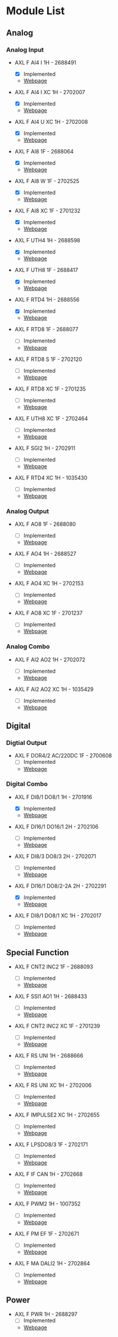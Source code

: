 # Module List

## Analog

### Analog Input

* AXL F AI4 I 1H - 2688491
  * [x] Implemented
  * [Webpage](https://www.phoenixcontact.com/online/portal/us/?uri=pxc-oc-itemdetail:pid=2688491&library=usen&pcck=P-21-13&tab=1&selectedCategory=ALL)

* AXL F AI4 I XC 1H - 2702007
  * [x] Implemented
  * [Webpage](https://www.phoenixcontact.com/online/portal/us/?uri=pxc-oc-itemdetail:pid=2702007&library=usen&pcck=P-21-13&tab=1&selectedCategory=ALL)

* AXL F AI4 U XC 1H - 2702008
  * [x] Implemented
  * [Webpage](https://www.phoenixcontact.com/online/portal/us/?uri=pxc-oc-itemdetail:pid=2702008&library=usen&pcck=P-21-13&tab=1&selectedCategory=ALL)

* AXL F AI8 1F - 2688064
  * [x] Implemented
  * [Webpage](https://www.phoenixcontact.com/online/portal/us/?uri=pxc-oc-itemdetail:pid=2688064&library=usen&pcck=P-21-13&tab=1&selectedCategory=ALL)

* AXL F AI8 W 1F - 2702525
  * [x] Implemented
  * [Webpage](https://www.phoenixcontact.com/online/portal/us/?uri=pxc-oc-itemdetail:pid=2702525&library=usen&pcck=P&tab=1&selectedCategory=ALL)

* AXL F AI8 XC 1F - 2701232
  * [x] Implemented
  * [Webpage](https://www.phoenixcontact.com/online/portal/us/?uri=pxc-oc-itemdetail:pid=2701232&library=usen&pcck=P-21-13&tab=1&selectedCategory=ALL)

* AXL F UTH4 1H - 2688598
  * [x] Implemented
  * [Webpage](https://www.phoenixcontact.com/online/portal/us/?uri=pxc-oc-itemdetail:pid=2688598&library=usen&pcck=P-21-11-01-01&tab=1&selectedCategory=ALL)

* AXL F UTH8 1F - 2688417
  * [x] Implemented
  * [Webpage](https://www.phoenixcontact.com/online/portal/us/?uri=pxc-oc-itemdetail:pid=2688417&library=usen&pcck=P-21-11-01-01&tab=1&selectedCategory=ALL)

* AXL F RTD4 1H - 2688556
  * [x] Implemented
  * [Webpage](https://www.phoenixcontact.com/online/portal/us/?uri=pxc-oc-itemdetail:pid=2688556&library=usen&pcck=P-21-11-01-01&tab=1&selectedCategory=ALL)

* AXL F RTD8 1F - 2688077
  * [ ] Implemented
  * [Webpage](https://www.phoenixcontact.com/online/portal/us/?uri=pxc-oc-itemdetail:pid=2688077&library=usen&pcck=P-21-11-01-01&tab=1&selectedCategory=ALL)

* AXL F RTD8 S 1F - 2702120
  * [ ] Implemented
  * [Webpage](https://www.phoenixcontact.com/online/portal/us/?uri=pxc-oc-itemdetail:pid=2702120&library=usen&pcck=P-21-11-01-01&tab=1&selectedCategory=ALL)

* AXL F RTD8 XC 1F - 2701235
  * [ ] Implemented
  * [Webpage](https://www.phoenixcontact.com/online/portal/us/?uri=pxc-oc-itemdetail:pid=2701235&library=usen&pcck=P-21-11-01-01&tab=1&selectedCategory=ALL)

* AXL F UTH8 XC 1F - 2702464
  * [ ] Implemented
  * [Webpage](https://www.phoenixcontact.com/online/portal/us/?uri=pxc-oc-itemdetail:pid=2702464&library=usen&pcck=P-21-11-01-01&tab=1&selectedCategory=ALL)

* AXL F SGI2 1H - 2702911
  * [ ] Implemented
  * [Webpage](https://www.phoenixcontact.com/online/portal/us/?uri=pxc-oc-itemdetail:pid=2702911&library=usen&pcck=P-21-11-01-01&tab=1&selectedCategory=ALL)

* AXL F RTD4 XC 1H - 1035430
  * [ ] Implemented
  * [Webpage](https://www.phoenixcontact.com/online/portal/us/?uri=pxc-oc-itemdetail:pid=1035430&library=usen&pcck=P-21-11-01-01&tab=1&selectedCategory=ALL)

### Analog Output

* AXL F AO8 1F - 2688080
  * [ ] Implemented
  * [Webpage](https://www.phoenixcontact.com/online/portal/us/?uri=pxc-oc-itemdetail:pid=2688080&library=usen&pcck=P-21-11-01-01&tab=1&selectedCategory=ALL)

* AXL F AO4 1H - 2688527
  * [ ] Implemented
  * [Webpage](https://www.phoenixcontact.com/online/portal/us/?uri=pxc-oc-itemdetail:pid=2688527&library=usen&pcck=P-21-11-01-01&tab=1&selectedCategory=ALL)

* AXL F AO4 XC 1H - 2702153
  * [ ] Implemented
  * [Webpage](https://www.phoenixcontact.com/online/portal/us/?uri=pxc-oc-itemdetail:pid=2702153&library=usen&pcck=P-21-11-01-01&tab=1&selectedCategory=ALL)

* AXL F AO8 XC 1F - 2701237
  * [ ] Implemented
  * [Webpage](https://www.phoenixcontact.com/online/portal/us/?uri=pxc-oc-itemdetail:pid=2701237&library=usen&pcck=P-21-11-01-01&tab=1&selectedCategory=ALL)

### Analog Combo

* AXL F AI2 AO2 1H - 2702072
  * [ ] Implemented
  * [Webpage](https://www.phoenixcontact.com/online/portal/us/?uri=pxc-oc-itemdetail:pid=2702072&library=usen&pcck=P-21-11-01-01&tab=1&selectedCategory=ALL)

* AXL F AI2 AO2 XC 1H - 1035429
  * [ ] Implemented
  * [Webpage](https://www.phoenixcontact.com/online/portal/us/?uri=pxc-oc-itemdetail:pid=1035429&library=usen&pcck=P-21-11-01-01&tab=1&selectedCategory=ALL)

## Digital

### Digtial Output

* AXL F DOR4/2 AC/220DC 1F - 2700608
  * [ ] Implemented
  * [Webpage](https://www.phoenixcontact.com/online/portal/us/?uri=pxc-oc-itemdetail:pid=2700608&library=usen&pcck=P-21-11-01-01&tab=1&selectedCategory=ALL)

### Digital Combo

* AXL F DI8/1 DO8/1 1H - 2701916
  * [x] Implemented
  * [Webpage](https://www.phoenixcontact.com/online/portal/us/?uri=pxc-oc-itemdetail:pid=2701916&library=usen&pcck=P-21-11-01-01&tab=1&selectedCategory=ALL)

* AXL F DI16/1 DO16/1 2H - 2702106
  * [ ] Implemented
  * [Webpage](https://www.phoenixcontact.com/online/portal/us/?uri=pxc-oc-itemdetail:pid=2702106&library=usen&pcck=P-21-11-01-01&tab=1&selectedCategory=ALL)

* AXL F DI8/3 DO8/3 2H - 2702071
  * [ ] Implemented
  * [Webpage](https://www.phoenixcontact.com/online/portal/us/?uri=pxc-oc-itemdetail:pid=2702071&library=usen&pcck=P-21-11-01-01&tab=1&selectedCategory=ALL)

* AXL F DI16/1 DO8/2-2A 2H - 2702291
  * [x] Implemented
  * [Webpage](https://www.phoenixcontact.com/online/portal/us/?uri=pxc-oc-itemdetail:pid=2702291&library=usen&pcck=P-21-11-01-01&tab=1&selectedCategory=ALL)

* AXL F DI8/1 DO8/1 XC 1H - 2702017
  * [ ] Implemented
  * [Webpage](https://www.phoenixcontact.com/online/portal/us/?uri=pxc-oc-itemdetail:pid=2702017&library=usen&pcck=P-21-11-01-01&tab=1&selectedCategory=ALL)

## Special Function

* AXL F CNT2 INC2 1F - 2688093
  * [ ] Implemented
  * [Webpage](https://www.phoenixcontact.com/online/portal/us/?uri=pxc-oc-itemdetail:pid=2688093&library=usen&pcck=P-21-11-01-01&tab=1&selectedCategory=ALL)

* AXL F SSI1 AO1 1H - 2688433
  * [ ] Implemented
  * [Webpage](https://www.phoenixcontact.com/online/portal/us/?uri=pxc-oc-itemdetail:pid=2688433&library=usen&pcck=P-21-11-01-01&tab=1&selectedCategory=ALL)

* AXL F CNT2 INC2 XC 1F - 2701239
  * [ ] Implemented
  * [Webpage](https://www.phoenixcontact.com/online/portal/us/?uri=pxc-oc-itemdetail:pid=2701239&library=usen&pcck=P-21-11-01-01&tab=1&selectedCategory=ALL)

* AXL F RS UNI 1H - 2688666
  * [ ] Implemented
  * [Webpage](https://www.phoenixcontact.com/online/portal/us/?uri=pxc-oc-itemdetail:pid=2688666&library=usen&pcck=P-21-11-01-01&tab=1&selectedCategory=ALL)

* AXL F RS UNI XC 1H - 2702006
  * [ ] Implemented
  * [Webpage](https://www.phoenixcontact.com/online/portal/us/?uri=pxc-oc-itemdetail:pid=2702006&library=usen&pcck=P-21-11-01-01&tab=1&selectedCategory=ALL)

* AXL F IMPULSE2 XC 1H - 2702655
  * [ ] Implemented
  * [Webpage](https://www.phoenixcontact.com/online/portal/us/?uri=pxc-oc-itemdetail:pid=2702655&library=usen&pcck=P-21-11-01-01&tab=1&selectedCategory=ALL)

* AXL F LPSDO8/3 1F - 2702171
  * [ ] Implemented
  * [Webpage](https://www.phoenixcontact.com/online/portal/us/?uri=pxc-oc-itemdetail:pid=2702171&library=usen&pcck=P-21-11-01-01&tab=1&selectedCategory=ALL)

* AXL F IF CAN 1H - 2702668
  * [ ] Implemented
  * [Webpage](https://www.phoenixcontact.com/online/portal/us/?uri=pxc-oc-itemdetail:pid=2702668&library=usen&pcck=P-21-11-01-01&tab=1&selectedCategory=ALL)

* AXL F PWM2 1H - 1007352
  * [ ] Implemented
  * [Webpage](https://www.phoenixcontact.com/online/portal/us/?uri=pxc-oc-itemdetail:pid=1007352&library=usen&pcck=P-21-11-01-01&tab=1&selectedCategory=ALL)

* AXL F PM EF 1F - 2702671
  * [ ] Implemented
  * [Webpage](https://www.phoenixcontact.com/online/portal/us/?uri=pxc-oc-itemdetail:pid=2702671&library=usen&pcck=P-21-11-01-01&tab=1&selectedCategory=ALL)

* AXL F MA DALI2 1H - 2702864
  * [ ] Implemented
  * [Webpage](https://www.phoenixcontact.com/online/portal/us/?uri=pxc-oc-itemdetail:pid=2702864&library=usen&pcck=P-21-11-01-01&tab=1&selectedCategory=ALL)

## Power

* AXL F PWR 1H - 2688297
  * [ ] Implemented
  * [Webpage](https://www.phoenixcontact.com/online/portal/us/?uri=pxc-oc-itemdetail:pid=2688297&library=usen&pcck=P-21-11-01-01&tab=1&selectedCategory=ALL)
